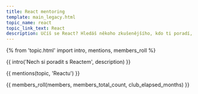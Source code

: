 ```yaml
---
title: React mentoring
template: main_legacy.html
topic_name: react
topic_link_text: React
description: Učíš se React? Hledáš někoho zkušenějšího, kdo ti poradí, když se zasekneš? Kdo ti ukáže správné postupy a nasměruje tě na kvalitní návody nebo kurzy?
---
```

{% from 'topic.html' import intro, mentions, members_roll %}

{{ intro('Nech si poradit s Reactem', description) }}

{{ mentions(topic, 'Reactu') }}

{{ members_roll(members, members_total_count, club_elapsed_months) }}
